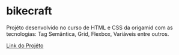 # bikecraft

Projéto desenvolvido no curso de HTML e CSS da origamid com as tecnologias: Tag Semântica, Grid, Flexbox, Variáveis entre outros.

[Link do Projéto](https://laercioaraujo25.github.io/bikcraft/)